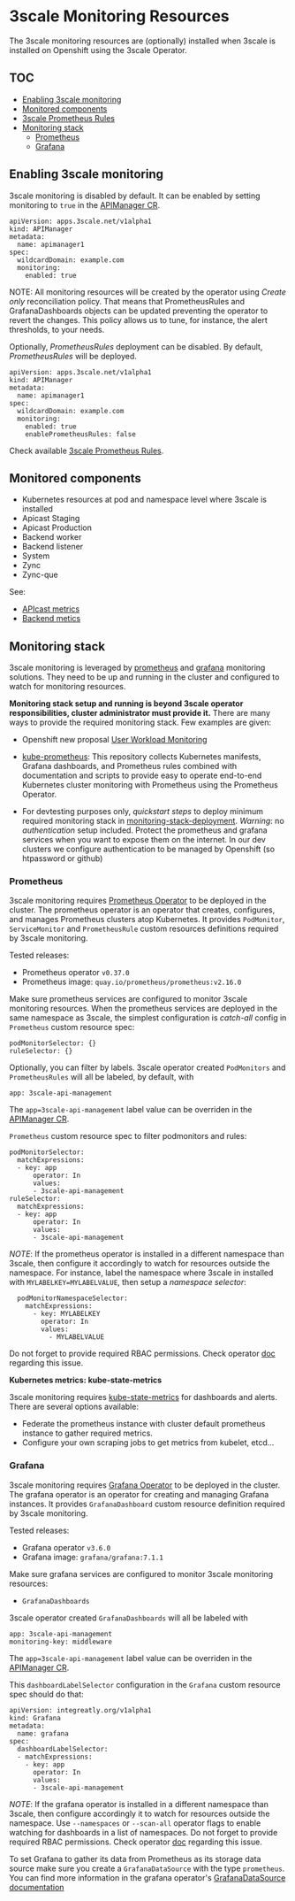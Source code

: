 # 3scale Monitoring Resources

The 3scale monitoring resources are (optionally) installed when 3scale is installed on Openshift using the 3scale Operator.

## TOC

* [Enabling 3scale monitoring](#enabling-3scale-monitoring)
* [Monitored components](#monitored-components)
* [3scale Prometheus Rules](/doc/prometheusrules)
* [Monitoring stack](#monitoring-stack)
   * [Prometheus](#prometheus)
   * [Grafana](#grafana)

## Enabling 3scale monitoring

3scale monitoring is disabled by default. It can be enabled by setting monitoring to `true` in the [APIManager CR](apimanager-reference.md).

```
apiVersion: apps.3scale.net/v1alpha1
kind: APIManager
metadata:
  name: apimanager1
spec:
  wildcardDomain: example.com
  monitoring:
    enabled: true
```

NOTE: All monitoring resources will be created by the operator using *Create only* reconciliation policy. That means that PrometheusRules and GrafanaDashboards objects can be updated preventing the operator to revert the changes. This policy allows us to tune, for instance, the alert thresholds, to your needs.

Optionally, *PrometheusRules* deployment can be disabled. By default, *PrometheusRules* will be deployed.

```
apiVersion: apps.3scale.net/v1alpha1
kind: APIManager
metadata:
  name: apimanager1
spec:
  wildcardDomain: example.com
  monitoring:
    enabled: true
    enablePrometheusRules: false
```

Check available [3scale Prometheus Rules](/doc/prometheusrules).

## Monitored components

* Kubernetes resources at pod and namespace level where 3scale is installed
* Apicast Staging
* Apicast Production
* Backend worker
* Backend listener
* System
* Zync
* Zync-que

See:
* [APIcast metrics](https://github.com/3scale/APIcast/blob/master/doc/prometheus-metrics.md)
* [Backend metics](https://github.com/3scale/apisonator/blob/master/docs/prometheus_metrics.md)


## Monitoring stack

3scale monitoring is leveraged by [prometheus](https://prometheus.io/) and [grafana](https://grafana.com/) monitoring solutions. They need to be up and running in the cluster and configured to watch for monitoring resources.

**Monitoring stack setup and running is beyond 3scale operator responsibilities, cluster administrator must provide it.**
There are many ways to provide the required monitoring stack. Few examples are given:

* Openshift new proposal [User Workload Monitoring](https://github.com/openshift/enhancements/blob/master/enhancements/monitoring/user-workload-monitoring.md)

* [kube-prometheus](https://github.com/coreos/kube-prometheus): This repository collects Kubernetes manifests, Grafana dashboards, and Prometheus rules combined with documentation and scripts to provide easy to operate end-to-end Kubernetes cluster monitoring with Prometheus using the Prometheus Operator.

* For devtesting purposes only, *quickstart steps* to deploy minimum required monitoring stack in [monitoring-stack-deployment](monitoring-stack-deployment/README.md).
*Warning*: no *authentication* setup included. Protect the prometheus and grafana services when you want to expose them on the internet.
In our dev clusters we configure authentication to be managed by Openshift (so htpassword or github)

### Prometheus

3scale monitoring requires [Prometheus Operator](https://github.com/coreos/prometheus-operator) to be deployed in the cluster.
The prometheus operator is an operator that creates, configures, and manages Prometheus clusters atop Kubernetes. It provides `PodMonitor`, `ServiceMonitor` and `PrometheusRule` custom resources definitions required by 3scale monitoring.

Tested releases:
* Prometheus operator `v0.37.0`
* Prometheus image: `quay.io/prometheus/prometheus:v2.16.0`

Make sure prometheus services are configured to monitor 3scale monitoring resources.
When the prometheus services are deployed in the same namespace as 3scale, the simplest configuration is *catch-all* config in `Prometheus` custom resource spec:

```
podMonitorSelector: {}
ruleSelector: {}
```

Optionally, you can filter by labels. 3scale operator created `PodMonitors` and `PrometheusRules` will all be labeled, by default, with

```
app: 3scale-api-management
```

The `app=3scale-api-management` label value can be overriden in the [APIManager CR](apimanager-reference.md#APIManagerSpec).


`Prometheus` custom resource spec to filter podmonitors and rules:

```
podMonitorSelector:
  matchExpressions:
  - key: app
      operator: In
      values:
      - 3scale-api-management
ruleSelector:
  matchExpressions:
  - key: app
      operator: In
      values:
      - 3scale-api-management
```

*NOTE*: If the prometheus operator is installed in a different namespace than 3scale, then configure it accordingly to watch for resources outside the namespace.
For instance, label the namespace where 3scale in installed with `MYLABELKEY=MYLABELVALUE`, then setup a *namespace selector*:

```
  podMonitorNamespaceSelector:
    matchExpressions:
      - key: MYLABELKEY
        operator: In
        values:
          - MYLABELVALUE
```

Do not forget to provide required RBAC permissions. Check operator [doc](https://github.com/coreos/prometheus-operator/blob/v0.32.0/Documentation/api.md#prometheusspec) regarding this issue.

**Kubernetes metrics: kube-state-metrics**

3scale monitoring requires [kube-state-metrics](https://github.com/kubernetes/kube-state-metrics) for dashboards and alerts. There are several options available:

* Federate the prometheus instance with cluster default prometheus instance to gather required metrics.
* Configure your own scraping jobs to get metrics from kubelet, etcd...

### Grafana

3scale monitoring requires [Grafana Operator](https://github.com/integr8ly/grafana-operator) to be deployed in the cluster.
The grafana operator is an operator for creating and managing Grafana instances. It provides `GrafanaDashboard` custom resource definition required by 3scale monitoring.

Tested releases:
* Grafana operator `v3.6.0`
* Grafana image: `grafana/grafana:7.1.1`

Make sure grafana services are configured to monitor 3scale monitoring resources:
* `GrafanaDashboards`

3scale operator created `GrafanaDashboards` will all be labeled with

```
app: 3scale-api-management
monitoring-key: middleware
```

The `app=3scale-api-management` label value can be overriden in the [APIManager CR](apimanager-reference.md#APIManagerSpec).

This `dashboardLabelSelector` configuration in the `Grafana` custom resource spec should do that:

```
apiVersion: integreatly.org/v1alpha1
kind: Grafana
metadata:
  name: grafana
spec:
  dashboardLabelSelector:
  - matchExpressions:
    - key: app
      operator: In
      values:
      - 3scale-api-management
```

*NOTE*: If the grafana operator is installed in a different namespace than 3scale, then configure accordingly it to watch for resources outside the namespace.
Use `--namespaces` or `--scan-all` operator flags to enable watching for dashboards in a list of namespaces.
Do not forget to provide required RBAC permissions.
Check operator [doc](https://github.com/integr8ly/grafana-operator/blob/v2.0.0/documentation/deploy_grafana.md#operator-flags) regarding this issue.

To set Grafana to gather its data from Prometheus as its storage data
source make sure you create a `GrafanaDataSource` with the type `prometheus`.
You can find more information in the grafana operator's
[GrafanaDataSource documentation](https://github.com/integr8ly/grafana-operator/blob/v2.0.0/documentation/datasources.md)
